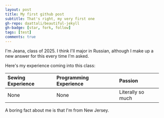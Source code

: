 ```yaml
---
layout: post
title: My first github post
subtitle: That's right, my very first one
gh-repo: daattali/beautiful-jekyll
gh-badge: [star, fork, follow]
tags: [test]
comments: true
---
```



I'm Jeana, class of 2025. I think I'll major in Russian, although I make up a new answer for this every time I'm asked. 


Here's my experience coming into this class:

| Sewing Experience | Programming Experience | Passion |
| :------ |:--- | :--- |
| None | None | Literally so much |


A boring fact about me is that I'm from New Jersey.

